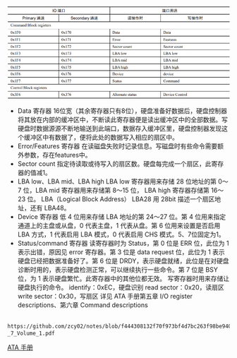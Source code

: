 ![](attachments/Pasted%20image%2020230315161302.png)  

- Data 寄存器
 16位宽（其余寄存器只有8位），硬盘准备好数据后，硬盘控制器将其放在内部的缓冲区中，不断读此寄存器便是读出缓冲区中的全部数据。写硬盘时数据源源不断地输送到此端口，数据存入缓冲区里，硬盘控制器发现这个缓冲区中有数据了，便将此处的数据写入相应的扇区中。
- Error/Features 寄存器
 在读磁盘失败时记录信息。写磁盘时有些命令需要额外参数，存在features中。
- Sector count
 指定待读取或待写入的扇区数。硬盘每完成一个扇区，此寄存器的值减1。
- LBA low、LBA mid、LBA high
 LBA low 寄存器用来存储 28 位地址的第 0～7 位，LBA mid 寄存器用来存储第 8～15 位， LBA high 寄存器存储第 16～23 位。
 LBA（Logical Block Address）
 LBA28 用 28bit 描述一个扇区地址，还有 LBA48。
- Device 寄存器
 低 4 位用来存储 LBA 地址的第 24～27 位。第 4 位用来指定通道上的主盘或从盘，0 代表主盘，1 代表从盘。第 6 位用来设置是否启用 LBA 方式，1 代表启用 LBA 模式，0 代表启用 CHS 模式。5、7位固定为1。
- Status/command 寄存器
 读寄存器时为 Status，第 0 位是 ERR 位，此位为 1 表示出错，原因见 error 寄存器。第 3 位是 data request 位，此位为 1 表示硬盘已经把数据准备好了。第 6 位是 DRDY，表示硬盘就绪，此位是在对硬盘诊断时用的，表示硬盘检测正常，可以继续执行一些命令。第 7 位是 BSY 位，为 1 表示硬盘繁忙。此寄存器中的其他位都无效。
 写寄存器时用来存储让硬盘执行的命令。
  identify：0xEC，硬盘识别
  read sector：0x20，读扇区
  write sector：0x30，写扇区
详见 ATA 手册第五章 I/O register descriptions、第六章 Command descriptions

```pdf
	https://github.com/zcy02/notes/blob/f444308132f70f973bf4d7bc263f98be94051f00/docs/OS_LAB/attachments/AT_Attachment_with_Packet_Interface_-_7_Volume_1.pdf
```

[ATA 手册](attachments/AT_Attachment_with_Packet_Interface_-_7_Volume_1.pdf)
